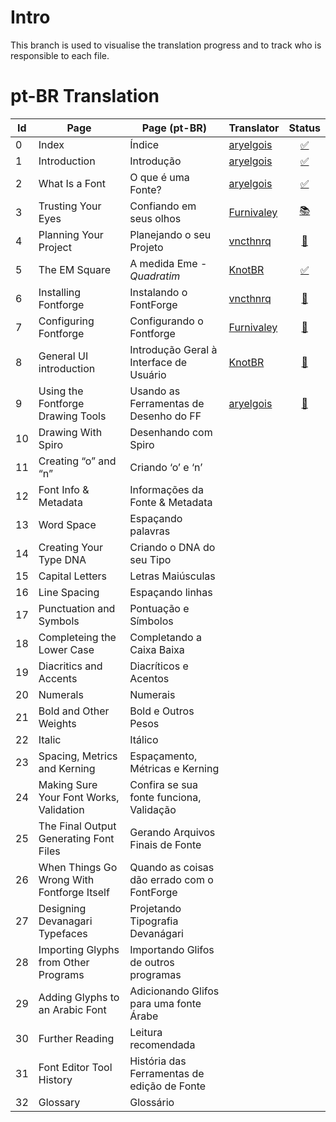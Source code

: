 # Intro

This branch is used to visualise the translation progress and to track who is
responsible to each file.


# pt-BR Translation

| Id | Page                                       | Page (pt-BR)                               | Translator   | Status
|----|--------------------------------------------|--------------------------------------------|--------------|:--------------------:
|  0 | Index                                      | Índice                                     | [aryelgois]  | [:white_check_mark:]
|  1 | Introduction                               | Introdução                                 | [aryelgois]  | [:white_check_mark:]
|  2 | What Is a Font                             | O que é uma Fonte?                         | [aryelgois]  | [:white_check_mark:]
|  3 | Trusting Your Eyes                         | Confiando em seus olhos                    | [Furnivaley] | [:books:]
|  4 | Planning Your Project                      | Planejando o seu Projeto                   | [vncthnrq]   | [:pencil:]
|  5 | The EM Square                              | A medida Eme - <em>Quadratim</em>          | [KnotBR]     | [:white_check_mark:]
|  6 | Installing Fontforge                       | Instalando o FontForge                     | [vncthnrq]   | [:pushpin:]
|  7 | Configuring Fontforge                      | Configurando o Fontforge                   | [Furnivaley] | [:pushpin:]
|  8 | General UI introduction                    | Introdução Geral à Interface de Usuário    | [KnotBR]     | [:pushpin:]
|  9 | Using the Fontforge Drawing Tools          | Usando as Ferramentas de Desenho do FF     | [aryelgois]  | [:pushpin:]
| 10 | Drawing With Spiro                         | Desenhando com Spiro                       |
| 11 | Creating “o” and “n”                       | Criando ‘o’ e ‘n’                          |
| 12 | Font Info & Metadata                       | Informações da Fonte & Metadata            |
| 13 | Word Space                                 | Espaçando palavras                         |
| 14 | Creating Your Type DNA                     | Criando o DNA do seu Tipo                  |
| 15 | Capital Letters                            | Letras Maiúsculas                          |
| 16 | Line Spacing                               | Espaçando linhas                           |
| 17 | Punctuation and Symbols                    | Pontuação e Símbolos                       |
| 18 | Completeing the Lower Case                 | Completando a Caixa Baixa                  |
| 19 | Diacritics and Accents                     | Diacríticos e Acentos                      |
| 20 | Numerals                                   | Numerais                                   |
| 21 | Bold and Other Weights                     | Bold e Outros Pesos                        |
| 22 | Italic                                     | Itálico                                    |
| 23 | Spacing, Metrics and Kerning               | Espaçamento, Métricas e Kerning            |
| 24 | Making Sure Your Font Works, Validation    | Confira se sua fonte funciona, Validação   |
| 25 | The Final Output Generating Font Files     | Gerando Arquivos Finais de Fonte           |
| 26 | When Things Go Wrong With Fontforge Itself | Quando as coisas dão errado com o FontForge|
| 27 | Designing Devanagari Typefaces             | Projetando Tipografia Devanágari           |
| 28 | Importing Glyphs from Other Programs       | Importando Glifos de outros programas      |
| 29 | Adding Glyphs to an Arabic Font            | Adicionando Glifos para uma fonte Árabe    |
| 30 | Further Reading                            | Leitura recomendada                        |
| 31 | Font Editor Tool History                   | História das Ferramentas de edição de Fonte|
| 32 | Glossary                                   | Glossário                                  |


[:pushpin:]:          # "Assigned"
[:pencil:]:           # "Translating"
[:books:]:            # "Review"
[:white_check_mark:]: # "Translated"


[aryelgois]:  https://github.com/aryelgois
[Furnivaley]: https://github.com/Furnivaley
[KnotBR]:     https://github.com/KnotBR
[vncthnrq]:   https://github.com/vcnthnrq
